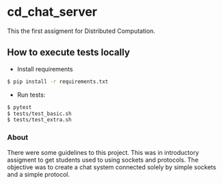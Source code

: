 # cd_chat_server

This the first assigment for Distributed Computation.

## How to execute tests locally

- Install requirements
```bash
$ pip install -r requirements.txt
```
- Run tests:
```bash
$ pytest
$ tests/test_basic.sh
$ tests/test_extra.sh
```

### About
There were some guidelines to this project. This was in introductory assigment to get students used to using sockets and protocols.
The objective was to create a chat system connected solely by simple sockets and a simple protocol.
